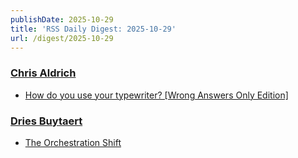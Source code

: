 ```yaml
---
publishDate: 2025-10-29
title: 'RSS Daily Digest: 2025-10-29'
url: /digest/2025-10-29
---
```


### [Chris Aldrich](https://boffosocko.com/)

  * [How do you use your typewriter? [Wrong Answers Only Edition]](https://boffosocko.com/2025/10/28/how-do-you-use-your-typewriter-wrong-answers-only-edition/)
  
### [Dries Buytaert](https://dri.es/)

  * [The Orchestration Shift](https://dri.es/the-orchestration-shift)
  
